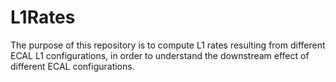 # L1Rates

The purpose of this repository is to compute L1 rates resulting from different ECAL L1 configurations, in order to understand the downstream effect of different ECAL configurations. 
